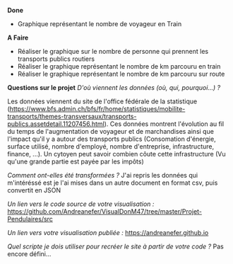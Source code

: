 **Done**
- Graphique représentant le nombre de voyageur en Train

**A Faire**
- Réaliser le graphique sur le nombre de personne qui prennent les transports publics routiers
- Réaliser le graphique représentant le nombre de km parcouru en train
- Réaliser le graphique représentant le nombre de km parcouru sur route

**Questions sur le projet**
*D'où viennent les données (où, qui, pourquoi...) ?*

Les données viennent du site de l'office fédérale de la statistique (https://www.bfs.admin.ch/bfs/fr/home/statistiques/mobilite-transports/themes-transversaux/transports-publics.assetdetail.11207456.html). Ces données montrent l'évolution au fil du temps de l'augmentation de voyageur et de marchandises ainsi que l'impact qu'il y a autour des transports publics (Consomation d'énergie, surface utilisé, nombre d'employé, nombre d'entreprise, infrastructure, finance, ...). Un cytoyen peut savoir combien côute cette infrastructure (Vu qu'une grande partie est payée par les impôts)

*Comment ont-elles été transformées ?*
J'ai repris les données qui m'intéréssé est je l'ai mises dans un autre document en format csv, puis convertit en JSON

*Un lien vers le code source de votre visualisation :*
https://github.com/Andreanefer/VisualDonM47/tree/master/Projet-Pendulaires/src

*Un lien vers votre visualisation publiée :*
https://andreanefer.github.io

*Quel scripte je dois utiliser pour recréer le site à partir de votre code ?*
Pas encore défini... 